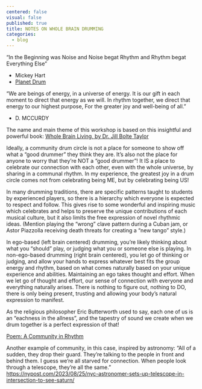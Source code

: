 ```yaml
---
centered: false
visual: false
published: true
title: NOTES ON WHOLE BRAIN DRUMMING
categories:
  - blog
---
```

“In the Beginning was Noise
and Noise begat Rhythm
and Rhythm begat Everything Else”

- Mickey Hart
- [Planet Drum](https://open.spotify.com/album/56DFYCEpTzB84lfifluKP1?si=E8vVGNHqRSOu1uMBMwIWJg) 

“We are beings of energy, in a universe of energy.
It is our gift in each moment to direct that energy as we will.
In rhythm together, we direct that energy to our highest purpose,
For the greater joy and well-being of all.”
- D. MCCURDY

The name and main theme of this workshop is based on this insightful and powerful book:
[Whole Brain Living, by Dr. Jill Bolte Taylor](https://www.amazon.com/Whole-Brain-Living-Anatomy-Characters/dp/1401961983)

Ideally, a community drum circle is not a place for someone to show off what a “good drummer” they think they are. It’s also not the place for anyone to worry that they’re NOT a “good drummer”! It IS a place to celebrate our connection with each other, even with the whole universe, by sharing in a communal rhythm. In my experience, the greatest joy in a drum circle comes not from celebrating being ME, but by celebrating being US!

In many drumming traditions, there are specific patterns taught to students by experienced players, so there is a hierarchy which everyone is expected to respect and follow. This gives rise to some wonderful and inspiring music which celebrates and helps to preserve the unique contributions of each musical culture, but it also limits the free expression of novel rhythmic ideas. (Mention playing the “wrong” clave pattern during a Cuban jam, or Astor Piazzolla receiving death threats for creating a “new tango” style.) 

In ego-based (left brain centered) drumming, you’re likely thinking about what you “should” play, or judging what you or someone else is playing. In non-ego-based drumming (right brain centered), you let go of thinking or judging, and allow your hands to express whatever best fits the group energy and rhythm, based on what comes naturally based on your unique experience and abilities. Maintaining an ego takes thought and effort. When we let go of thought and effort, our sense of connection with everyone and everything naturally arises. There is nothing to figure out, nothing to DO, there is only being present, trusting and allowing your body’s natural expression to manifest. 

As the religious philosopher Eric Butterworth used to say, each one of us is an “eachness in the allness”, and the tapestry of sound we create when we drum together is a perfect expression of that!

[Poem: A Community in Rhythm](https://danamccurdy.com/life/2017/07/02/a-community-in-rhythm/) 

Another example of community, in this case, inspired by astronomy: 
“All of a sudden, they drop their guard. They’re talking to the people in front and behind them. I guess we’re all starved for connection. When people look through a telescope, they’re all the same.”
https://nypost.com/2023/08/25/nyc-astronomer-sets-up-telescope-in-intersection-to-see-saturn/
